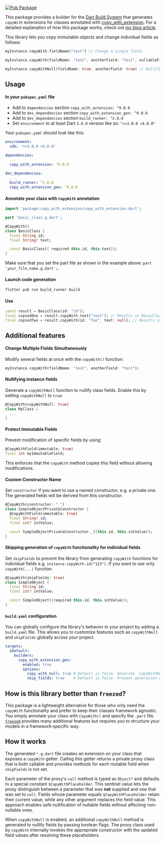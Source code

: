 [![Pub Package](https://img.shields.io/pub/v/copy_with_extension_gen.svg)](https://pub.dev/packages/copy_with_extension_gen)

This package provides a builder for the [Dart Build System](https://pub.dev/packages/build) that generates `copyWith` extensions for classes annotated with [copy_with_extension](https://pub.dev/packages/copy_with_extension). For a detailed explanation of how this package works, check out [my blog article](https://alexander-kirsch.com/blog/dart-extensions/).

This library lets you copy immutable objects and change individual fields as follows:

```dart
myInstance.copyWith.fieldName("test") // Change a single field.

myInstance.copyWith(fieldName: "test", anotherField: "test", nullableField: null) // Change multiple fields at once.

myInstance.copyWithNull(fieldName: true, anotherField: true) // Nullify multiple fields at once.
```


## Usage

#### In your `pubspec.yaml` file
- Add to `dependencies` section `copy_with_extension: ^9.0.0`
- Add to `dev_dependencies` section `copy_with_extension_gen: ^9.0.0`
- Add to `dev_dependencies` section `build_runner: ^2.6.0`
- Set `environment` to at least Dart `3.0.0` version like so: `">=3.0.0 <4.0.0"`

Your `pubspec.yaml` should look like this:

```yaml
environment:
  sdk: ">=3.0.0 <4.0.0"

dependencies:
  ...
  copy_with_extension: ^9.0.0
  
dev_dependencies:
  ...
  build_runner: ^2.6.0
  copy_with_extension_gen: ^9.0.0
```

#### Annotate your class with `CopyWith` annotation

```dart
import 'package:copy_with_extension/copy_with_extension.dart';

part 'basic_class.g.dart';

@CopyWith()
class BasicClass {
  final String id;
  final String? text;

  const BasicClass({ required this.id, this.text});
}
```

Make sure that you set the part file as shown in the example above: `part 'your_file_name.g.dart';`.

#### Launch code generation

```bash
flutter pub run build_runner build
```

#### Use

```dart
const result = BasicClass(id: "id");
final copiedOne = result.copyWith.text("test"); // Results in BasicClass(id: "id", text: "test");
final copiedTwo = result.copyWith(id: "foo", text: null); // Results in BasicClass(id: "foo", text: null);
```

## Additional features

#### Change Multiple Fields Simultaneously
Modify several fields at once with the `copyWith()` function:
```dart
myInstance.copyWith(fieldName: "test", anotherField: "test");
```

#### Nullifying instance fields

Generate a `copyWithNull` function to nullify class fields. Enable this by setting `copyWithNull` to `true`:
```dart
@CopyWith(copyWithNull: true)
class MyClass {
  ...
}
```

#### Protect Immutable Fields

Prevent modification of specific fields by using:

```dart
@CopyWithField(immutable: true)
final int myImmutableField;
```

This enforces that the `copyWith` method copies this field without allowing modifications.

#### Custom Constructor Name

Set `constructor` if you want to use a named constructor, e.g. a private one. The generated fields will be derived from this constructor.

```dart
@CopyWith(constructor: "_")
class SimpleObjectPrivateConstructor {
  @CopyWithField(immutable: true)
  final String? id;
  final int? intValue;

  const SimpleObjectPrivateConstructor._({this.id, this.intValue});
}
```

#### Skipping generation of `copyWith` functionality for individual fields

Set `skipFields` to prevent the library from generating `copyWith` functions for individual fields e.g. `instance.copyWith.id("123")`. If you want to use only `copyWith(...)` function.

```dart
@CopyWith(skipFields: true)
class SimpleObject {
  final String id;
  final int? intValue;

  const SimpleObject({required this.id, this.intValue});
}
```

#### `build.yaml` configuration

You can globally configure the library's behavior in your project by adding a `build.yaml` file. This allows you to customize features such as `copyWithNull` and `skipFields` globally across your project.

```yaml
targets:
  $default:
    builders:
      copy_with_extension_gen:
        enabled: true
        options:
          copy_with_null: true # Default is false. Generate `copyWithNull` functions.
          skip_fields: true    # Default is false. Prevent generation of individual field methods, e.g. `instance.copyWith.id("123")`.
```

## How is this library better than `freezed`?

This package is a lightweight alternative for those who only need the `copyWith` functionality and prefer to keep their classes framework agnostic. You simply annotate your class with `CopyWith()` and specify the `.part` file. [`freezed`](https://pub.dev/packages/freezed) provides many additional features but requires you to structure your models in a framework‑specific way.

## How it works

The generated `*.g.dart` file creates an extension on your class that exposes a `copyWith` getter. Calling this getter returns a private proxy class that is both callable and provides methods for each mutable field when `skipFields` is not set.

Each parameter of the proxy's `call` method is typed as `Object?` and defaults to a special constant `$CopyWithPlaceholder`. This sentinel value lets the proxy distinguish between a parameter that was **not** supplied and one that was set to `null`. Fields whose parameter equals `$CopyWithPlaceholder` retain their current value, while any other argument replaces the field value. This approach enables safe nullification of nullable fields without affecting non-nullable ones.

When `copyWithNull` is enabled, an additional `copyWithNull` method is generated to nullify fields by passing boolean flags. The proxy class used by `copyWith` internally invokes the appropriate constructor with the updated field values after resolving these placeholders.